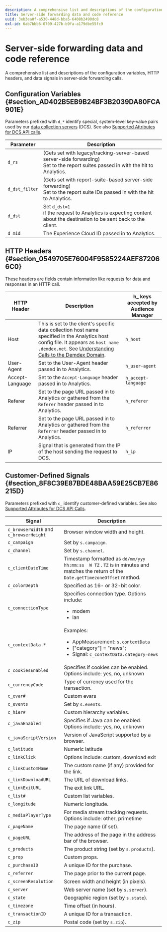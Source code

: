 ```yaml
---
description: A comprehensive list and descriptions of the configuration variables, HTTP headers, and data signals in server-side forwarding calls.
title: Server-side forwarding data and code reference
uuid: 3eb3ea0f-a530-448d-bba5-6408b2490dc8
exl-id: 6ab7bbb6-0709-427b-b9fa-a179dbe55fc9
---
```

# Server-side forwarding data and code reference

A comprehensive list and descriptions of the configuration variables, HTTP headers, and data signals in server-side forwarding calls.

## Configuration Variables {#section_AD402B5EB9B24BF3B2039DA80FCA901E}

Parameters prefixed with `d_*` identify special, system-level key-value pairs used by our [data collection servers](https://experienceleague.adobe.com/docs/audience-manager/user-guide/reference/system-components/components-data-collection.html) (DCS). See also [Supported Attributes for DCS API calls](https://experienceleague.adobe.com/docs/audience-manager/user-guide/api-and-sdk-code/dcs/dcs-api-reference/dcs-keys.html).

|Parameter|Description|
|--- |--- |
| `d_rs` | (Gets set with legacy/tracking-server-based server-side forwarding) <br>Set to the report suites passed in with the hit to Analytics. |
| `d_dst_filter` | (Gets set with report-suite-based server-side forwarding)  <br>Set to the report suite IDs passed in with the hit to Analytics. |
| `d_dst` | Set `d_dst=1`  <br>if the request to Analytics is expecting content about the destination to be sent back to the client. |
| `d_mid` | The Experience Cloud ID passed in to Analytics. |

## HTTP Headers {#section_0549705E76004F9585224AEF872066C0}

These headers are fields contain information like requests for data and responses in an HTTP call.

| HTTP Header | Description | h_ keys accepted by Audience Manager |
| --- | --- | --- |
| Host | This is set to the client's specific data collection host name specified in the Analytics host config file. It appears as `host name .demdex.net`. See [Understanding Calls to the Demdex Domain](https://experienceleague.adobe.com/docs/audience-manager/user-guide/reference/demdex-calls.html?lang=en). | `h_host` |
| User-Agent | Set to the User-Agent header passed in to Analytics. | `h_user-agent` |
| Accept-Language | Set to the  `Accept-Language`  header passed in to Analytics. | `h_accept-language` |
| Referer | Set to the page URL passed in to Analytics or gathered from the `Referer` header passed in to Analytics. | `h_referer` |
| Referrer | Set to the page URL passed in to Analytics or gathered from the `Referrer` header passed in to Analytics. | `h_referrer` |
| IP | Signal that is generated from the IP of the host sending the request to DCS. | `h_ip` |

## Customer-Defined Signals {#section_8F8C39E87BDE48BAA59E25CB7E86215D}

Parameters prefixed with `c_` identify customer-defined variables. See also [Supported Attributes for DCS API Calls](https://experienceleague.adobe.com/docs/audience-manager/user-guide/api-and-sdk-code/dcs/dcs-api-reference/dcs-keys.html).

| Signal | Description |
| --- |--- |
| `c_browserWidth`  and `c_browserHeight` | Browser window width and height. |
| `c_campaign` | Set by `s.campaign`.|
| `c_channel` | Set by `s.channel`.|
| `c_clientDateTime` | Timestamp formatted as `dd/mm/yyy hh:mm:ss  W TZ` . `TZ` is in minutes and matches the return of the `Date.getTimezoneOffset` method.|
| `c_colorDepth` | Specified as 16- or 32-bit color.|
| `c_connectionType` | Specifies connection type. Options include:<ul><li>modem</li><li>lan</li></ul>|
| `c_contextData.*` | Examples:<ul><li>AppMeasurement: `s.contextData`</li><li>["category"] = "news";</li><li>Signal: `c_contextData.category=news`</li></ul>|
| `c_cookiesEnabled` | Specifies if cookies can be enabled. Options include: yes, no, unknown|
| `c_currencyCode` | Type of currency used for the transaction.|
| `c_evar#` | Custom evars|
| `c_events` | Set by `s.events`.|
| `c_hier#` | Custom hierarchy variables.|
| `c_javaEnabled` | Specifies if Java can be enabled. Options include: yes, no, unknown|
| `c_javaScriptVersion` | Version of JavaScript supported by a browser.|
| `c_latitude` | Numeric latitude|
| `c_linkClick` | Options include: custom, download exit|
| `c_linkCustomName` | The custom name (if any) provided for the link.|
| `c_linkDownloadURL` | The URL of download links.|
| `c_linkExitURL` | The exit link URL.|
| `c_list#` | Custom list variables.|
| `c_longitude` | Numeric longitude.|
| `c_mediaPlayerType` | For media stream tracking requests. Options include:  other, primetime|
| `c_pageName` | The page name (if set).|
| `c_pageURL` | The address of the page in the address bar of the browser.|
| `c_products` | The product string (set by `s.products`).|
| `c_prop` | Custom props.|
| `c_purchaseID` | A unique ID for the purchase.|
| `c_referrer` | The page prior to the current page.|
| `c_screenResolution` | Screen width and height (in pixels).|
| `c_server` | Web server name (set by `s.server`).|
| `c_state` | Geographic region (set by `s.state`).|
| `c_timezone` | Time offset (in hours).|
| `c_transactionID` | A unique ID for a transaction.|
| `c_zip` | Postal code (set by `s.zip`).|
